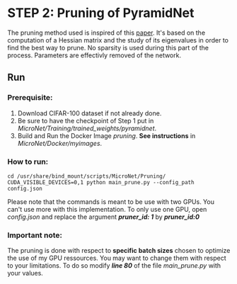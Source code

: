 # STEP 2: Pruning of PyramidNet

The pruning method used is inspired of this [paper](https://arxiv.org/abs/1905.05934). It's based on the computation
of a Hessian matrix and the study of its eigenvalues in order to find the best way to prune. No sparsity is used during
this part of the process. Parameters are effectivly removed of the network.


## Run

### Prerequisite:
1. Download CIFAR-100 dataset if not already done.
2. Be sure to have the checkpoint of Step 1 put in *MicroNet/Training/trained_weights/pyramidnet*.
3. Build and Run the Docker Image *pruning*. **See instructions** in *MicroNet/Docker/myimages*.


### How to run:
```
cd /usr/share/bind_mount/scripts/MicroNet/Pruning/
CUDA_VISIBLE_DEVICES=0,1 python main_prune.py --config_path config.json
```

Please note that the commands is meant to be use with two GPUs. You can't use more with this implementation.
To only use one GPU, open *config.json* and replace the argument ***pruner_id: 1*** by ***pruner_id:0***


### Important note:
The pruning is done with respect to **specific batch sizes** chosen to optimize the use of my GPU ressources.
You may want to change them with respect to your limitations. To do so modify ***line 80*** of the file *main_prune.py*
with your values.